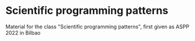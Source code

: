 # Scientific programming patterns

Material for the class "Scientific programming patterns", first given as ASPP 2022 in Bilbao
